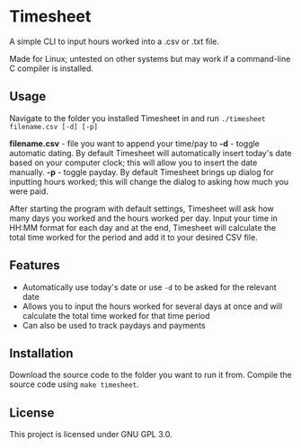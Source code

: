# Timesheet

A simple CLI to input hours worked into a .csv or .txt file.

Made for Linux; untested on other systems but may work if a command-line C compiler is installed.

## Usage

Navigate to the folder you installed Timesheet in and run `./timesheet filename.csv [-d] [-p]`

**filename.csv** - file you want to append your time/pay to
**-d** - toggle automatic dating. By default Timesheet will automatically insert today's date based on your computer clock; this will allow you to insert the date manually.
**-p** - toggle payday. By default Timesheet brings up dialog for inputting hours worked; this will change the dialog to asking how much you were paid.

After starting the program with default settings, Timesheet will ask how many days you worked and the hours worked per day. Input your time in HH:MM format for each day and at the end, Timesheet will calculate the total time worked for the period and add it to your desired CSV file.

## Features

- Automatically use today's date or use `-d` to be asked for the relevant date
- Allows you to input the hours worked for several days at once and will calculate the total time worked for that time period
- Can also be used to track paydays and payments

## Installation

Download the source code to the folder you want to run it from. Compile the source code using `make timesheet`.

## License

This project is licensed under GNU GPL 3.0.
